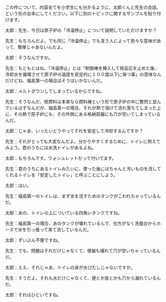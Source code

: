 この件について、内容全てを小学生にも分かるように、太郎くんと先生の会話、という形の台本にしてください。以下に別のトピックに関するサンプルを貼り付けます。

太郎：先生、今日は原子炉の「冷温停止」について説明していただけますか？

先生：もちろんだよ。でも同じ「冷温停止」でも言う人によって色々な意味があって、簡単じゃあないんだよ。

太郎：そうなんですか。

先生：もともとはね、「冷温停止」とは「制御棒を挿入して核反応を止めた後、冷却水を循環させて原子炉の温度を安定的に１００度以下に保つ事」の意味なんだけどね、福島第一の場合はそうはいかないんだ。

太郎：メルトダウンしてしまっているからですね。

先生：そうなんだ、核燃料は本来なら燃料棒という形で原子炉の中に整然と並んでいるはずなんだが、福島第一の場合、それが熱で溶けて流れ落ちてしまった上に、その熱で原子炉にも、その外側にある格納容器にも穴が空いてしまっているんだ。

太郎：じゃあ、いったいどうやってそれを安定して冷却するんですか？

先生：それがとっても大変なんだよ。分かりやすくするために、トイレに例えてみよう。君のうちには水洗トイレがあるよね。

太郎：もちろんです。ウォシュレットだって付いてます。

先生：君のうちにあるトイレみたいに、使った後にはちゃんと汚いものを流してくれるトイレを「安定したトイレ」と呼ぶことにしよう。

太郎：はい。

先生：福島第一のトイレは、まず水を流すためのタンクがこわれちゃっているんだ。

太郎：あの、トイレの上についている四角いタンクですね。

先生：福島第一の場合、あのタンクが壊れているんで、仕方がなく洗面台からホースで水を引っ張って来て流しているんだ。

太郎：ずいぶん不便ですね。

先生：でも、問題はそれだけじゃなくて、便器も壊れて穴が空いちゃっているんだ。

太郎：ええ、それじゃあ、トイレの床が水びたしじゃないですか。

先生：そうだよ。それも水だけじゃなくて、便とか尿とかも穴から漏れているんだ。

太郎：それはひどいですね。
